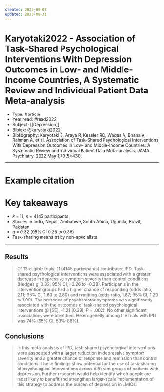 ```yaml
---
created: 2022-09-07
updated: 2023-08-31
---
```

# Karyotaki2022 - Association of Task-Shared Psychological Interventions With Depression Outcomes in Low- and Middle-Income Countries, A Systematic Review and Individual Patient Data Meta-analysis

* Type: #article
* Year read: #read2022
* Subject: [[Depression]]
* Bibtex: @karyotaki2022
* Bibliography: Karyotaki E, Araya R, Kessler RC, Waqas A, Bhana A, Rahman A, et al. Association of Task-Shared Psychological Interventions With Depression Outcomes in Low- and Middle-Income Countries: A Systematic Review and Individual Patient Data Meta-analysis. JAMA Psychiatry. 2022 May 1;79(5):430.

---
# Example citation


# Key takeaways
* *k* = 11, *n* = 4145 participants
* Studies in India, Nepal, Zimbabwe, South Africa, Uganda, Brazil, Pakistan
* *g* = 0.32 (95% CI 0.26 to 0.38)
* Task-sharing means trt by non-specialists

---

## Results

> Of 13 eligible trials, 11 (4145 participants) contributed IPD. Task-shared psychological interventions were associated with a greater decrease in depressive symptom severity than control conditions (Hedges g, 0.32; 95% CI, –0.26 to –0.38). Participants in the intervention groups had a higher chance of responding (odds ratio, 2.11; 95% CI, 1.60 to 2.80) and remitting (odds ratio, 1.87; 95% CI, 1.20 to 1.99). The presence of psychomotor symptoms was significantly associated with the outcomes of task-shared psychological interventions (β [SE], –1.21 [0.39]; P = .002). No other significant associations were identified. Heterogeneity among the trials with IPD was 74% (95% CI, 53%-86%).

## Conclusions

> In this meta-analysis of IPD, task-shared psychological interventions were associated with a larger reduction in depressive symptom severity and a greater chance of response and remission than control conditions. These findings show potential for the use of task-sharing of psychological interventions across different groups of patients with depression. Further research would help identify which people are most likely to benefit and strengthen larger-scale implementation of this strategy to address the burden of depression in LMICs.